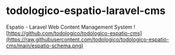 # todologico-espatio-laravel-cms
Espatio - Laravel Web Content Management System
![https://github.com/todologico/todologico-espatio-cms](https://raw.githubusercontent.com/todologico/todologico-espatio-cms/main/espatio-schema.png)
